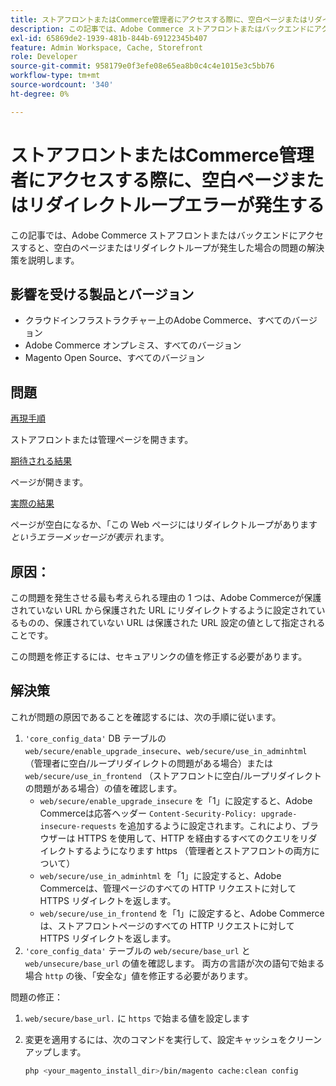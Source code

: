 ```yaml
---
title: ストアフロントまたはCommerce管理者にアクセスする際に、空白ページまたはリダイレクトループエラーが発生する
description: この記事では、Adobe Commerce ストアフロントまたはバックエンドにアクセスすると、空白のページまたはリダイレクトループが発生した場合の問題の解決策を説明します。
exl-id: 65869de2-1939-481b-844b-69122345b407
feature: Admin Workspace, Cache, Storefront
role: Developer
source-git-commit: 958179e0f3efe08e65ea8b0c4c4e1015e3c5bb76
workflow-type: tm+mt
source-wordcount: '340'
ht-degree: 0%

---
```


# ストアフロントまたはCommerce管理者にアクセスする際に、空白ページまたはリダイレクトループエラーが発生する

この記事では、Adobe Commerce ストアフロントまたはバックエンドにアクセスすると、空白のページまたはリダイレクトループが発生した場合の問題の解決策を説明します。

## 影響を受ける製品とバージョン

* クラウドインフラストラクチャー上のAdobe Commerce、すべてのバージョン
* Adobe Commerce オンプレミス、すべてのバージョン
* Magento Open Source、すべてのバージョン

## 問題

<u> 再現手順 </u>

ストアフロントまたは管理ページを開きます。

<u> 期待される結果 </u>

ページが開きます。

<u> 実際の結果 </u>

ページが空白になるか、「この Web ページにはリダイレクトループがあります *というエラーメッセージが表示* れます。

## 原因：

この問題を発生させる最も考えられる理由の 1 つは、Adobe Commerceが保護されていない URL から保護された URL にリダイレクトするように設定されているものの、保護されていない URL は保護された URL 設定の値として指定されることです。

この問題を修正するには、セキュアリンクの値を修正する必要があります。

## 解決策

これが問題の原因であることを確認するには、次の手順に従います。

1. `'core_config_data'` DB テーブルの `web/secure/enable_upgrade_insecure`、`web/secure/use_in_adminhtml` （管理者に空白/ループリダイレクトの問題がある場合）または `web/secure/use_in_frontend` （ストアフロントに空白/ループリダイレクトの問題がある場合）の値を確認します。
   * `web/secure/enable_upgrade_insecure` を「1」に設定すると、Adobe Commerceは応答ヘッダー `Content-Security-Policy: upgrade-insecure-requests` を追加するように設定されます。これにより、ブラウザーは HTTPS を使用して、HTTP を経由するすべてのクエリをリダイレクトするようになります
https （管理者とストアフロントの両方について）
   * `web/secure/use_in_adminhtml` を「1」に設定すると、Adobe Commerceは、管理ページのすべての HTTP リクエストに対して HTTPS リダイレクトを返します。
   * `web/secure/use_in_frontend` を「1」に設定すると、Adobe Commerceは、ストアフロントページのすべての HTTP リクエストに対して HTTPS リダイレクトを返します。
1. `'core_config_data'` テーブルの `web/secure/base_url` と `web/unsecure/base_url` の値を確認します。 両方の言語が次の語句で始まる場合    `http` の後、「安全な」値を修正する必要があります。

問題の修正：

1. `web/secure/base_url.` に `https` で始まる値を設定します
1. 変更を適用するには、次のコマンドを実行して、設定キャッシュをクリーンアップします。

   ```bash
   php <your_magento_install_dir>/bin/magento cache:clean config
   ```
